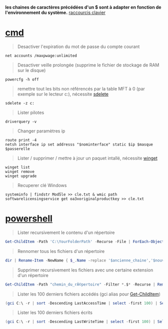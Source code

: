 **les chaines de caractères précédées d'un $ sont à adapter en fonction de l'environnement du système.**
[raccourcis clavier](https://ss64.com/nt/syntax-keyboard.html)

# [cmd](https://ss64.com/nt/)
> Desactiver l'expiration du mot de passe du compte courant
```batch
net accounts /maxpwage:unlimited
```
> Desactiver veille prolongée (supprime le fichier de stockage de RAM sur le disque)
```batch
powercfg -h off
```
> remettre tout les bits non référencés par la table MFT à 0 (par exemple sur le lecteur c:), nécessite [sdelete](https://learn.microsoft.com/fr-fr/sysinternals/downloads/sdelete)
```batch
sdelete -z c:
```
> Lister pilotes
```batch
driverquery -v
```
> Changer paramètres ip
```batch
route print -4
netsh interface ip set addresss "$nominterface" static $ip $masque $passerelle
```
> Lister / supprimer / mettre à jour un paquet intallé, nécessite [winget](https://github.com/microsoft/winget-cli/releases)
```batch
winget list
winget remove
winget upgrade
```
> Recuperer clé Windows
```batch
systeminfo | findstr ModŠle >> cle.txt & wmic path softwarelicensingservice get oa3xoriginalproductkey >> cle.txt
```

# [powershell](https://ss64.com/ps/)
> Lister recursivement le contenu d'un répertoire
```powershell
Get-ChildItem -Path 'C:\YourFolderPath' -Recurse -File | ForEach-Object { $_.BaseName } | Out-File -FilePath '.\liste.txt'
```
> Rennomer tous les fichiers d'un répertoire
```powershell
dir | Rename-Item -NewName { $_.Name -replace '$ancienne_chaine','$nouvelle_chaine' }
```

> Supprimer recursivement les fichiers avec une certaine extension d'un répertoire
```powershell
Get-ChildItem -Path "chemin_du_rÃ©pertoire" -Filter *.$* -Recurse | Remove-Item
```

> Lister les 100 derniers fichiers accédés (gci alias pour [Get-ChildItem](https://blog.netwrix.com/2023/06/21/get-childitem-cmdlet-in-powershell/))
```powershell
(gci C:\ -r | sort -Descending LastAccessTime | select -first 100) | Select-Object -Property LastAccessTime,FullName
```

> Lister les 100 derniers fichiers écrits
```powershell
(gci C:\ -r | sort -Descending LastWriteTime | select -first 100) | Select-Object -Property LastWriteTime,FullName
```
